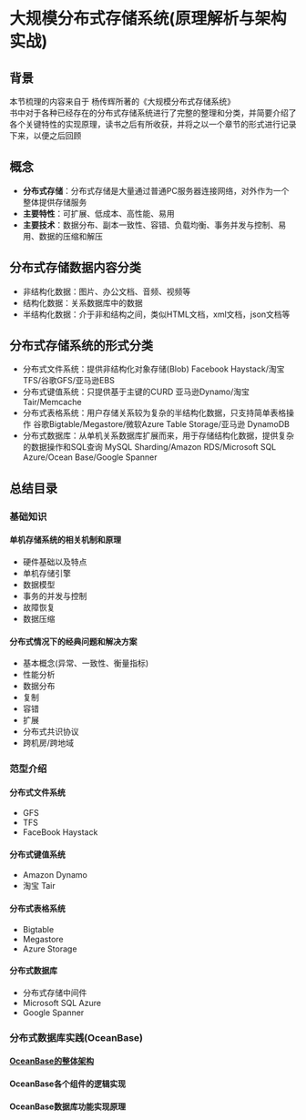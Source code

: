 # 大规模分布式存储系统(原理解析与架构实战)
## 背景
本节梳理的内容来自于 杨传辉所著的《大规模分布式存储系统》  
书中对于各种已经存在的分布式存储系统进行了完整的整理和分类，并简要介绍了各个关键特性的实现原理，读书之后有所收获，并将之以一个章节的形式进行记录下来，以便之后回顾



## 概念
+ **分布式存储**：分布式存储是大量通过普通PC服务器连接网络，对外作为一个整体提供存储服务
+ **主要特性**：可扩展、低成本、高性能、易用
+ **主要技术**：数据分布、副本一致性、容错、负载均衡、事务并发与控制、易用、数据的压缩和解压

## 分布式存储数据内容分类
+ 非结构化数据：图片、办公文档、音频、视频等
+ 结构化数据：关系数据库中的数据
+ 半结构化数据：介于非和结构之间，类似HTML文档，xml文档，json文档等

## 分布式存储系统的形式分类

+ 分布式文件系统：提供非结构化对象存储(Blob) Facebook Haystack/淘宝TFS/谷歌GFS/亚马逊EBS
+ 分布式键值系统：只提供基于主键的CURD 亚马逊Dynamo/淘宝Tair/Memcache
+ 分布式表格系统：用户存储关系较为复杂的半结构化数据，只支持简单表格操作 谷歌Bigtable/Megastore/微软Azure Table Storage/亚马逊 DynamoDB
+ 分布式数据库：从单机关系数据库扩展而来，用于存储结构化数据，提供复杂的数据操作和SQL查询 MySQL Sharding/Amazon RDS/Microsoft SQL Azure/Ocean Base/Google Spanner


## 总结目录

### 基础知识
#### 单机存储系统的相关机制和原理
+ 硬件基础以及特点
+ 单机存储引擎
+ 数据模型
+ 事务的并发与控制
+ 故障恢复
+ 数据压缩
#### 分布式情况下的经典问题和解决方案
+ 基本概念(异常、一致性、衡量指标)
+ 性能分析
+ 数据分布
+ 复制
+ 容错
+ 扩展
+ 分布式共识协议
+ 跨机房/跨地域
### 范型介绍
#### 分布式文件系统
+ GFS
+ TFS
+ FaceBook Haystack
#### 分布式键值系统
+ Amazon Dynamo
+ 淘宝 Tair
#### 分布式表格系统
+ Bigtable
+ Megastore
+ Azure Storage
#### 分布式数据库
+ 分布式存储中间件
+ Microsoft SQL Azure
+ Google Spanner

### 分布式数据库实践(OceanBase)

#### [OceanBase的整体架构](ob-over-view.md)

#### OceanBase各个组件的逻辑实现

#### OceanBase数据库功能实现原理